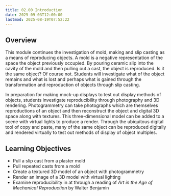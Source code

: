 ```yaml
---
title: 02.00 Introduction
date: 2025-09-03T12:00:00
lastmod: 2025-08-19T07:52:22
---
```


## Overview

This module continues the investigation of mold, making and slip casting as a means of reproducing objects. A mold is a negative representation of the space the object previously occupied. By pouring ceramic slip into the cavity of the mold and then pulling out a cast, the object is reproduced. Is it the same object? Of course not. Students will investigate what of the object remains and what is lost and perhaps what is gained through the transformation and reproduction of objects through slip casting.

In preparation for making mock-up displays to test out display methods of objects, students investigate reproducibility through photography and 3D rendering. Photogrammetry can take photographs which are themselves reproductions of an object and then reconstruct the object and digital 3D space along with textures. This three-dimensional model can be added to a scene with virtual lights to produce a render. Through the ubiquitous digital tool of copy and paste, many of the same object can be reproduced digitally and rendered virtually to test out methods of display of object multiples.

## Learning Objectives

- Pull a slip cast from a plaster mold
- Pull repeated casts from a mold
- Create a textured 3D model of an object with photogrammetry
- Render an image of a 3D model with virtual lighting
- Examine reproducibility in at through a reading of _Art in the Age of Mechanical Reproduction_ by Walter Benjamin
